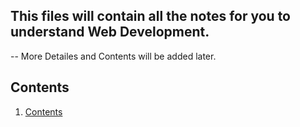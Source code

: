 ## This files will contain all the notes for you to understand Web Development.
-- More Detailes and Contents will be added later.
## Contents
1. [Contents](Linux_Basics/Contents.md)
